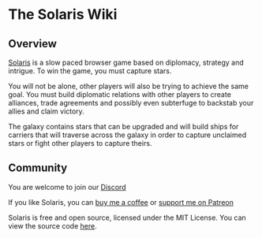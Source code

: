 # The Solaris Wiki

## Overview

[Solaris](https://solaris.games) is a slow paced browser game based on diplomacy, strategy and intrigue. To win the game, you must capture stars.

You will not be alone, other players will also be trying to achieve the same goal. You must build diplomatic relations with other players to create alliances, trade agreements and possibly even subterfuge to backstab your allies and claim victory.

The galaxy contains stars that can be upgraded and will build ships for carriers that will traverse across the galaxy in order to capture unclaimed stars or fight other players to capture theirs.

## Community

You are welcome to join our [Discord](https://discord.com/invite/v7PD33d)

If you like Solaris, you can [buy me a coffee](https://www.buymeacoffee.com/hyperi0n) or [support me on Patreon](https://www.patreon.com/hyperi0n_solaris)

Solaris is free and open source, licensed under the MIT License. You can view the source code [here](https://github.com/solaris-games/solaris).
